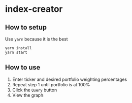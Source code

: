 # index-creator

## How to setup
Use `yarn` because it is the best
```
yarn install
yarn start
```

## How to use
1. Enter ticker and desired portfolio weighting percentages
2. Repeat step 1 until portfolio is at 100%
3. Click the `Query` button
4. View the graph
